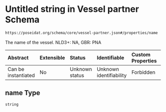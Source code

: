 # Untitled string in Vessel partner Schema

```txt
https://poseidat.org/schema/core/vessel-partner.json#/properties/name
```

The name of the vessel. NLD3+: NA, GBR: PNA

| Abstract            | Extensible | Status         | Identifiable            | Custom Properties | Additional Properties | Access Restrictions | Defined In                                                                      |
| :------------------ | :--------- | :------------- | :---------------------- | :---------------- | :-------------------- | :------------------ | :------------------------------------------------------------------------------ |
| Can be instantiated | No         | Unknown status | Unknown identifiability | Forbidden         | Allowed               | none                | [vessel-partner.json*](schemas/core/vessel-partner.json "open original schema") |

## name Type

`string`
